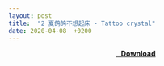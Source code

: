 ```yaml
---
layout: post
title:  "2 夏鸽鸽不想起床 - Tattoo crystal"
date: 2020-04-08  +0200
---
```

<center><b><a href="https://drive.google.com/folderview?id=1HsA0qOqRX9kdBbHWDzkXDu7lbCMRBqVf"><i class="fa fa-caret-down"></i> &nbsp;&nbsp; Download</a></b></center>
